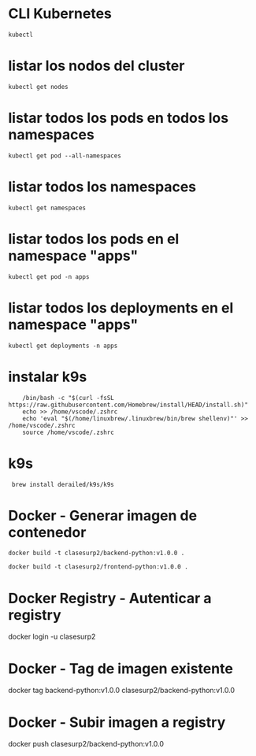 # CLI Kubernetes
```
kubectl
```

# listar los nodos del cluster
```
kubectl get nodes
```

# listar todos los pods en todos los namespaces
```
kubectl get pod --all-namespaces
```

# listar todos los namespaces
```
kubectl get namespaces
```

# listar todos los pods en el namespace "apps"
```
kubectl get pod -n apps
```

# listar todos los deployments en el namespace "apps"
```
kubectl get deployments -n apps
```

# instalar k9s
```
    /bin/bash -c "$(curl -fsSL https://raw.githubusercontent.com/Homebrew/install/HEAD/install.sh)"
    echo >> /home/vscode/.zshrc
    echo 'eval "$(/home/linuxbrew/.linuxbrew/bin/brew shellenv)"' >> /home/vscode/.zshrc
    source /home/vscode/.zshrc
```
# k9s
```
 brew install derailed/k9s/k9s
```

# Docker - Generar imagen de contenedor
```
docker build -t clasesurp2/backend-python:v1.0.0 .

docker build -t clasesurp2/frontend-python:v1.0.0 .
```

# Docker Registry - Autenticar a registry
docker login -u clasesurp2

# Docker - Tag de imagen existente
docker tag backend-python:v1.0.0 clasesurp2/backend-python:v1.0.0

# Docker - Subir imagen a registry
docker push clasesurp2/backend-python:v1.0.0
